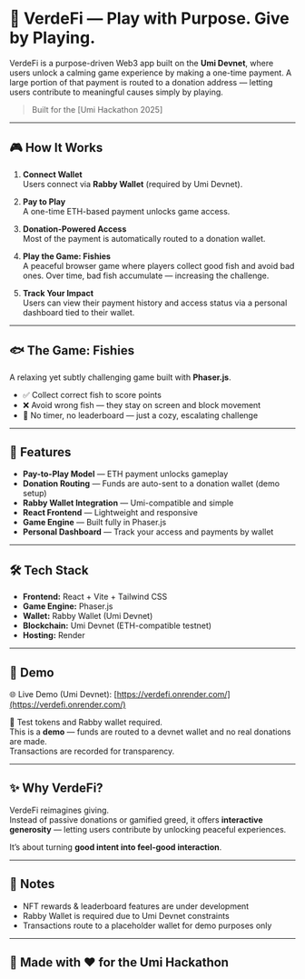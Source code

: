 # 🌱 VerdeFi — Play with Purpose. Give by Playing.

VerdeFi is a purpose-driven Web3 app built on the **Umi Devnet**, where users unlock a calming game experience by making a one-time payment. A large portion of that payment is routed to a donation address — letting users contribute to meaningful causes simply by playing.

> Built for the [Umi Hackathon 2025]

---

## 🎮 How It Works

1. **Connect Wallet**  
   Users connect via **Rabby Wallet** (required by Umi Devnet).

2. **Pay to Play**  
   A one-time ETH-based payment unlocks game access.

3. **Donation-Powered Access**  
   Most of the payment is automatically routed to a donation wallet.

4. **Play the Game: Fishies**  
   A peaceful browser game where players collect good fish and avoid bad ones. Over time, bad fish accumulate — increasing the challenge.

5. **Track Your Impact**  
   Users can view their payment history and access status via a personal dashboard tied to their wallet.

---

## 🐟 The Game: Fishies

A relaxing yet subtly challenging game built with **Phaser.js**.  
- ✅ Collect correct fish to score points  
- ❌ Avoid wrong fish — they stay on screen and block movement  
- 🎯 No timer, no leaderboard — just a cozy, escalating challenge

---

## 🔐 Features

- **Pay-to-Play Model** — ETH payment unlocks gameplay
- **Donation Routing** — Funds are auto-sent to a donation wallet (demo setup)
- **Rabby Wallet Integration** — Umi-compatible and simple
- **React Frontend** — Lightweight and responsive
- **Game Engine** — Built fully in Phaser.js
- **Personal Dashboard** — Track your access and payments by wallet

---

## 🛠️ Tech Stack

- **Frontend:** React + Vite + Tailwind CSS  
- **Game Engine:** Phaser.js  
- **Wallet:** Rabby Wallet (Umi Devnet)  
- **Blockchain:** Umi Devnet (ETH-compatible testnet)  
- **Hosting:** Render

---

## 🚀 Demo

🌐 Live Demo (Umi Devnet): [https://verdefi.onrender.com/](https://verdefi.onrender.com/)

🧪 Test tokens and Rabby wallet required.  
This is a **demo** — funds are routed to a devnet wallet and no real donations are made.  
Transactions are recorded for transparency.

---

## ✨ Why VerdeFi?

VerdeFi reimagines giving.  
Instead of passive donations or gamified greed, it offers **interactive generosity** — letting users contribute by unlocking peaceful experiences.

It’s about turning **good intent into feel-good interaction**.

---

## 📌 Notes

- NFT rewards & leaderboard features are under development
- Rabby Wallet is required due to Umi Devnet constraints
- Transactions route to a placeholder wallet for demo purposes only

---

## 🤝 Made with ❤️ for the Umi Hackathon
